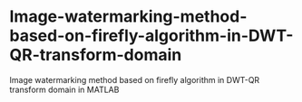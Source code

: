 # Image-watermarking-method-based-on-firefly-algorithm-in-DWT-QR-transform-domain
Image watermarking method based on firefly algorithm in DWT-QR transform domain in MATLAB
